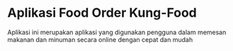 # Aplikasi Food Order Kung-Food

Aplikasi ini merupakan aplikasi yang digunakan pengguna dalam memesan makanan dan minuman secara online dengan cepat dan mudah 